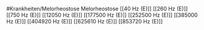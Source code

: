 #Krankheiten/Melorheostose
Melorheostose
[[40 Hz (E)]]
[[260 Hz (E)]]
[[750 Hz (E)]]
[[12050 Hz (E)]]
[[177500 Hz (E)]]
[[252500 Hz (E)]]
[[385000 Hz (E)]]
[[404920 Hz (E)]]
[[625610 Hz (E)]]
[[853720 Hz (E)]]